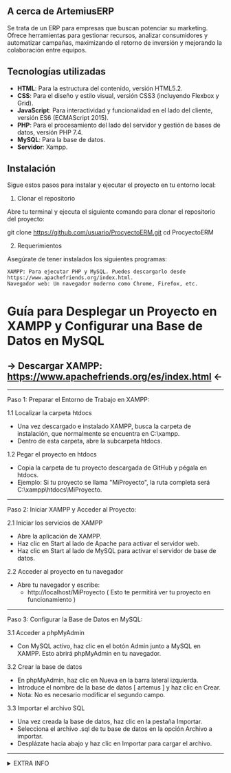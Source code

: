 ## A cerca de ArtemiusERP
Se trata de un ERP para empresas que buscan potenciar su marketing. Ofrece herramientas para gestionar recursos, 
analizar consumidores y automatizar campañas, maximizando el retorno de inversión y mejorando la colaboración entre equipos.

## Tecnologías utilizadas
- **HTML**: Para la estructura del contenido, versión HTML5.2.
- **CSS**: Para el diseño y estilo visual, versión CSS3 (incluyendo Flexbox y Grid).
- **JavaScript**: Para interactividad y funcionalidad en el lado del cliente, versión ES6 (ECMAScript 2015).
- **PHP**: Para el procesamiento del lado del servidor y gestión de bases de datos, versión PHP 7.4.
- **MySQL**: Para la base de datos.
- **Servidor**: Xampp.

## Instalación

Sigue estos pasos para instalar y ejecutar el proyecto en tu entorno local:
1. Clonar el repositorio

Abre tu terminal y ejecuta el siguiente comando para clonar el repositorio del proyecto:

git clone https://github.com/usuario/ProcyectoERM.git
cd ProcyectoERM

2. Requerimientos

Asegúrate de tener instalados los siguientes programas:

    XAMPP: Para ejecutar PHP y MySQL. Puedes descargarlo desde https://www.apachefriends.org/index.html.
    Navegador web: Un navegador moderno como Chrome, Firefox, etc.

# Guía para Desplegar un Proyecto en XAMPP y Configurar una Base de Datos en MySQL
## → Descargar XAMPP: https://www.apachefriends.org/es/index.html ←
________________________________________

Paso 1: Preparar el Entorno de Trabajo en XAMPP:

  1.1 Localizar la carpeta htdocs
  - Una vez descargado e instalado XAMPP, busca la carpeta de instalación, que normalmente se encuentra en C:\xampp.
  - Dentro de esta carpeta, abre la subcarpeta htdocs.

  1.2 Pegar el proyecto en htdocs
  - Copia la carpeta de tu proyecto descargada de GitHub y pégala en htdocs.
  -	Ejemplo: Si tu proyecto se llama "MiProyecto", la ruta completa será C:\xampp\htdocs\MiProyecto.

________________________________________

Paso 2: Iniciar XAMPP y Acceder al Proyecto:

  2.1 Iniciar los servicios de XAMPP
  -	Abre la aplicación de XAMPP.
  -	Haz clic en Start al lado de Apache para activar el servidor web.
  -	Haz clic en Start al lado de MySQL para activar el servidor de base de datos.

  2.2 Acceder al proyecto en tu navegador
  -	Abre tu navegador y escribe:
      - http://localhost/MiProyecto ( Esto te permitirá ver tu proyecto en funcionamiento )

________________________________________

Paso 3: Configurar la Base de Datos en MySQL:

3.1 Acceder a phpMyAdmin
  -	Con MySQL activo, haz clic en el botón Admin junto a MySQL en XAMPP. Esto abrirá phpMyAdmin en tu navegador.

3.2 Crear la base de datos
  -	En phpMyAdmin, haz clic en Nueva en la barra lateral izquierda.
  -	Introduce el nombre de la base de datos  [ artemus ]  y haz clic en Crear.
  -	Nota: No es necesario modificar el segundo campo.

3.3 Importar el archivo SQL
-	Una vez creada la base de datos, haz clic en la pestaña Importar.
-	Selecciona el archivo .sql de tu base de datos en la opción Archivo a importar.
-	Desplázate hacia abajo y haz clic en Importar para cargar el archivo.

________________________________________
<details>
<summary>EXTRA INFO</summary>

### Done by ＡＶＫ

</details>
